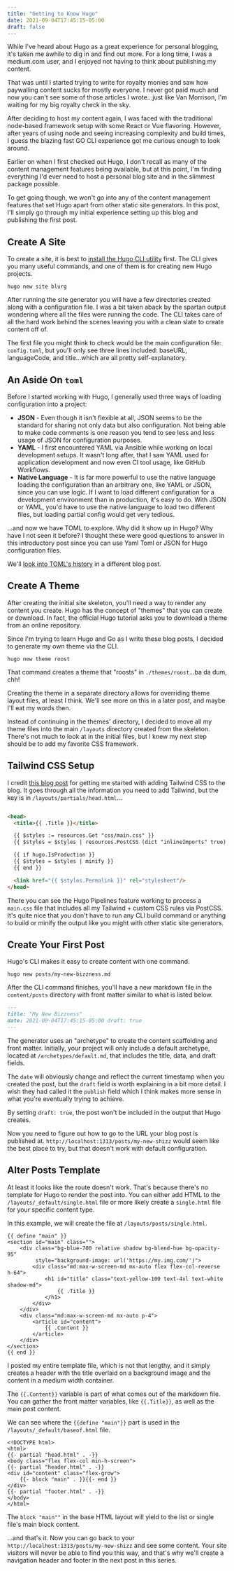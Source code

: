 ```yaml
---
title: "Getting to Know Hugo"
date: 2021-09-04T17:45:15-05:00 
draft: false
---
```


While I've heard about Hugo as a great experience for personal blogging, it's taken me awhile to dig
in and find out more. For a long time, I was a medium.com user, and I enjoyed not having to think
about publishing my content.

That was until I started trying to write for royalty monies and saw how paywalling content sucks for
mostly everyone. I never got paid much and now you can't see some of those articles I wrote...just
like Van Morrison, I'm waiting for my big royalty check in the sky.

After deciding to host my content again, I was faced with the traditional node-based framework setup
with some React or Vue flavoring. However, after years of using node and seeing increasing
complexity and build times, I guess the blazing fast GO CLI experience got me curious enough to look
around.

Earlier on when I first checked out Hugo, I don't recall as many of the content management features
being available, but at this point, I'm finding everything I'd ever need to host a personal blog
site and in the slimmest package possible.

To get going though, we won't go into any of the content management features that set Hugo apart
from other static site generators. In this post, I'll simply go through my initial experience
setting up this blog and publishing the first post.

## Create A Site

To create a site, it is best
to [install the Hugo CLI utility](https://gohugo.io/getting-started/installing/)
first. The CLI gives you many useful commands, and one of them is for creating new Hugo projects.

```shell
hugo new site blurg 
```

After running the site generator you will have a few directories created along with a configuration
file. I was a bit taken aback by the spartan output wondering where all the files were running the
code. The CLI takes care of all the hard work behind the scenes leaving you with a clean slate to
create content off of.

The first file you might think to check would be the main configuration file: `config.toml`, but
you'll only see three lines included: baseURL, languageCode, and title...which are all pretty
self-explanatory.

## An Aside On `toml`

Before I started working with Hugo, I generally used three ways of loading configuration into a
project:

- **JSON** - Even though it isn't flexible at all, JSON seems to be the standard for sharing not
  only data but also configuration. Not being able to make code comments is one reason you tend to
  see less and less usage of JSON for configuration purposes.
- **YAML** - I first encountered YAML via Ansible while working on local development setups. It
  wasn't long after, that I saw YAML used for application development and now even CI tool usage,
  like GitHub Workflows.
- **Native Language** - It is far more powerful to use the native language loading the configuration
  than an arbitrary one, like YAML or JSON, since you can use logic. If I want to load different
  configuration for a development environment than in production, it's easy to do. With JSON or
  YAML, you'd have to use the native language to load two different files, but loading partial
  config would get very tedious.

...and now we have TOML to explore. Why did it show up in Hugo? Why have I not seen it before? I
thought these were good questions to answer in this introductory post since you can use Yaml Toml or
JSON for Hugo configuration files.

We'll [look into TOML's history](/yargh/toml-config.html) in a different blog post.

## Create A Theme

After creating the initial site skeleton, you'll need a way to render any content you create. Hugo
has the concept of "themes" that you can create or download. In fact, the official Hugo tutorial
asks you to download a theme from an online repository.

Since I'm trying to learn Hugo and Go as I write these blog posts, I decided to generate my own
theme via the CLI.

```shell
hugo new theme roost
```

That command creates a theme that "roosts" in `./themes/roost`...ba da dum, chh!

Creating the theme in a separate directory allows for overriding theme layout files, at least I
think. We'll see more on this in a later post, and maybe I'll eat my words then.

Instead of continuing in the themes' directory, I decided to move all my theme files into the
main `/layouts` directory created from the skeleton. There's not much to look at in the initial
files, but I knew my next step should be to add my favorite CSS framework.

## Tailwind CSS Setup

I credit [this blog post](https://praveenjuge.com/blog/install-tailwind-on-hugo/) for getting me
started with adding Tailwind CSS to the blog. It goes through all the information you need to add
Tailwind, but the key is in `/layouts/partials/head.html`...

```html

<head>
  <title>{{ .Title }}</title>

  {{ $styles := resources.Get "css/main.css" }}
  {{ $styles = $styles | resources.PostCSS (dict "inlineImports" true) }}

  {{ if hugo.IsProduction }}
  {{ $styles = $styles | minify }}
  {{ end }}

  <link href="{{ $styles.Permalink }}" rel="stylesheet"/>
</head>
```

There you can see the Hugo Pipelines feature working to process a `main.css` file that includes all
my Tailwind + custom CSS rules via PostCSS. It's quite nice that you don't have to run any CLI build
command or anything to build or minify the output like you might with other static site
generators.

## Create Your First Post

Hugo's CLI makes it easy to create content with one command.

```shell
hugo new posts/my-new-bizzness.md
```

After the CLI command finishes, you'll have a new markdown file in the `content/posts` directory
with front matter similar to what is listed below.

```markdown
---
title: "My New Bizzness"
date: 2021-09-04T17:45:15-05:00 draft: true
---
```

The generator uses an "archetype" to create the content scaffolding and front matter. Initially,
your project will only include a default archetype, located at `/archetypes/default.md`, that
includes the title, data, and draft fields.

The `date` will obviously change and reflect the current timestamp when you created the post, but
the `draft` field is worth explaining in a bit more detail. I wish they had called it the `publish`
field which I think makes more sense in what you're eventually trying to achieve.

By setting `draft: true`, the post won't be included in the output that Hugo creates.

Now you need to figure out how to go to the URL your blog post is published at.
`http://localhost:1313/posts/my-new-shizz` would seem like the best place to try, but that doesn't
work with default configuration.

## Alter Posts Template

At least it looks like the route doesn't work. That's because there's no template for Hugo to render
the post into. You can either add HTML to the `/layouts/_default/single.html` file or more likely
create a `single.html` file for your specific content type.

In this example, we will create the file at `/layouts/posts/single.html`.

```gotemplate
{{ define "main" }}
<section id="main" class="">
    <div class="bg-blue-700 relative shadow bg-blend-hue bg-opacity-95"
         style="background-image: url('https://my.img.com/')">
        <div class="md:max-w-screen-md mx-auto flex flex-col-reverse h-64">
            <h1 id="title" class="text-yellow-100 text-4xl text-white shadow-md">
                {{ .Title }}
            </h1>
        </div>
    </div>
    <div class="md:max-w-screen-md mx-auto p-4">
        <article id="content">
            {{ .Content }}
        </article>
    </div>
</section>
{{ end }}
```

I posted my entire template file, which is not that lengthy, and it simply creates a header with the
title overlaid on a background image and the content in a medium width container.

The `{{.Content}}` variable is part of what comes out of the markdown file. You can gather the front
matter variables, like `{{.Title}}`, as well as the main post content.

We can see where the `{{define "main"}}` part is used in the `/layouts/_default/baseof.html` file.

```gotemplate
<!DOCTYPE html>
<html>
{{- partial "head.html" . -}}
<body class="flex flex-col min-h-screen">
{{- partial "header.html" . -}}
<div id="content" class="flex-grow">
    {{- block "main" . }}{{- end }}
</div>
{{- partial "footer.html" . -}}
</body>
</html>
```

The `block "main""` in the base HTML layout will yield to the list or single file's main block
content.

...and that's it. Now you can go back to your `http://localhost:1313/posts/my-new-shizz` and see
some content. Your site visitors will never be able to find you this way, and that's why we'll
create a navigation header and footer in the next post in this series.
